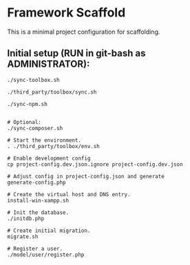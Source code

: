 # Framework Scaffold

This is a minimal project configuration for scaffolding.

## Initial setup (RUN in git-bash **as ADMINISTRATOR**):

```
./sync-toolbox.sh

./third_party/toolbox/sync.sh

./sync-npm.sh


# Optional:
./sync-composer.sh

# Start the environment.
. ./third_party/toolbox/env.sh

# Enable development config
cp project-config.dev.json.ignore project-config.dev.json

# Adjust config in project-config.json and generate
generate-config.php

# Create the virtual host and DNS entry.
install-win-xampp.sh

# Init the database.
./initdb.php

# Create initial migration.
migrate.sh

# Register a user.
./model/user/register.php

```

